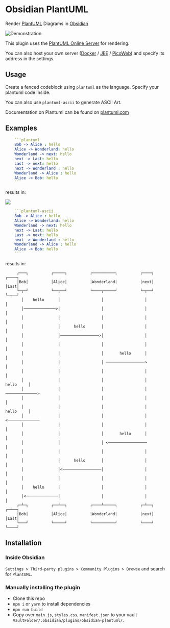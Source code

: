 # Obsidian PlantUML

Render [PlantUML](https://plantuml.com) Diagrams in [Obsidian](https://obsidian.md)

![Demonstration](https://i.imgur.com/Ueyw0SE.gif)

This plugin uses the [PlantUML Online Server](https://plantuml.com/server) for rendering.

You can also host your own server
([Docker](https://hub.docker.com/r/plantuml/plantuml-server) /
[JEE](https://plantuml.com/de/server) /
[PicoWeb](https://plantuml.com/de/picoweb)) and specify its address in the settings.

## Usage
Create a fenced codeblock using `plantuml` as the language.
Specify your plantuml code inside.

You can also use `plantuml-ascii` to generate ASCII Art.

Documentation on Plantuml can be found on [plantuml.com](https://plantuml.com/)


## Examples

```yaml
    ```plantuml
    Bob -> Alice : hello
    Alice -> Wonderland: hello
    Wonderland -> next: hello
    next -> Last: hello
    Last -> next: hello
    next -> Wonderland : hello
    Wonderland -> Alice : hello
    Alice -> Bob: hello
    ```
```
results in:

![](http://www.plantuml.com/plantuml/png/SyfFEhH0r-xG0iUSpEJKGmki3Yt8ICt9oUS2yo5IuVbvAQb5EObvAN1PX114ILvgHGbSKW48G08GAP_4ObGfa011NSWMe2X1IA2x6w46oUr0_y6a0000)

```yaml
    ```plantuml-ascii
    Bob -> Alice : hello
    Alice -> Wonderland: hello
    Wonderland -> next: hello
    next -> Last: hello
    Last -> next: hello
    next -> Wonderland : hello
    Wonderland -> Alice : hello
    Alice -> Bob: hello
    ```
```
results in:
```
     ┌───┐          ┌─────┐          ┌──────────┐          ┌────┐          ┌────┐
     │Bob│          │Alice│          │Wonderland│          │next│          │Last│
     └─┬─┘          └──┬──┘          └────┬─────┘          └─┬──┘          └─┬──┘
       │    hello      │                  │                  │               │   
       │──────────────>│                  │                  │               │   
       │               │                  │                  │               │   
       │               │      hello       │                  │               │   
       │               │─────────────────>│                  │               │   
       │               │                  │                  │               │   
       │               │                  │       hello      │               │   
       │               │                  │ ─────────────────>               │   
       │               │                  │                  │               │   
       │               │                  │                  │     hello     │   
       │               │                  │                  │ ──────────────>   
       │               │                  │                  │               │   
       │               │                  │                  │     hello     │   
       │               │                  │                  │ <──────────────   
       │               │                  │                  │               │   
       │               │                  │       hello      │               │   
       │               │                  │ <─────────────────               │   
       │               │                  │                  │               │   
       │               │      hello       │                  │               │   
       │               │<─────────────────│                  │               │   
       │               │                  │                  │               │   
       │    hello      │                  │                  │               │   
       │<──────────────│                  │                  │               │   
     ┌─┴─┐          ┌──┴──┐          ┌────┴─────┐          ┌─┴──┐          ┌─┴──┐
     │Bob│          │Alice│          │Wonderland│          │next│          │Last│
     └───┘          └─────┘          └──────────┘          └────┘          └────┘
```


## Installation

### Inside Obsidian

`Settings > Third-party plugins > Community Plugins > Browse` and search for `PlantUML`.

### Manually installing the plugin

- Clone this repo
- `npm i` or `yarn` to install dependencies
- `npm run build`  
- Copy over `main.js`, `styles.css`, `manifest.json` to your vault `VaultFolder/.obsidian/plugins/obsidian-plantuml/`.
